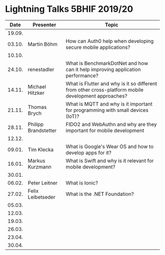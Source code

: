 # Lightning Talks 5BHIF 2019/20

|  Date  |      Presenter       |                                                Topic                                                |
| ------ | -------------------- | --------------------------------------------------------------------------------------------------- |
| 19.09. |                      |                                                                                                     |
| 03.10. | Martin Böhm          | How can Auth0 help when developing secure mobile applications?                                      |
| 10.10. |                      |                                                                                                     |
| 24.10. | renestadler          | What is BenchmarkDotNet and how can it help improving application performance?                      |
| 14.11. | Michael Hitzker      | What is Flutter and why is it so different from other cross-platform mobile development approaches? |
| 21.11. | Thomas Brych         | What is MQTT and why is it important for programming with small devices (IoT)?                      |
| 28.11. | Philipp Brandstetter | FIDO2 and WebAuthn and why are they important for mobile development                                |
| 12.12. |                      |                                                                                                     |
| 09.01. | Tim Klecka           | What is Google's Wear OS and how to develop apps for it?                                            |
| 16.01. | Markus Kurzmann      | What is Swift and why is it relevant for mobile development?                                        |
| 30.01. |                      |                                                                                                     |
| 06.02. | Peter Leitner        | What is Ionic?                                                                                      |
| 27.02. | Felix Leibetseder    | What is the .NET Foundation?                                                                        |
| 05.03. |                      |                                                                                                     |
| 12.03. |                      |                                                                                                     |
| 19.03. |                      |                                                                                                     |
| 26.03. |                      |                                                                                                     |
| 23.04. |                      |                                                                                                     |
| 30.04. |                      |                                                                                                     |
